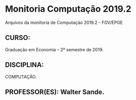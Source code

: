 # Monitoria Computação 2019.2

Arquivos da monitoria de Computação 2019.2 - FGV/EPGE

## CURSO: 
Graduação em Economia – 2º semestre de 2019. 

## DISCIPLINA: 
COMPUTAÇÃO. 

## PROFESSOR(ES): Walter Sande.
